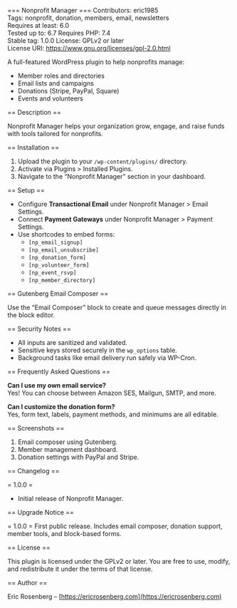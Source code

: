 === Nonprofit Manager ===
Contributors: eric1985  
Tags: nonprofit, donation, members, email, newsletters  
Requires at least: 6.0  
Tested up to: 6.7
Requires PHP: 7.4  
Stable tag: 1.0.0
License: GPLv2 or later  
License URI: https://www.gnu.org/licenses/gpl-2.0.html  

A full-featured WordPress plugin to help nonprofits manage:
- Member roles and directories
- Email lists and campaigns
- Donations (Stripe, PayPal, Square)
- Events and volunteers

== Description ==

Nonprofit Manager helps your organization grow, engage, and raise funds with tools tailored for nonprofits.

== Installation ==

1. Upload the plugin to your `/wp-content/plugins/` directory.
2. Activate via Plugins > Installed Plugins.
3. Navigate to the “Nonprofit Manager” section in your dashboard.

== Setup ==

- Configure **Transactional Email** under Nonprofit Manager > Email Settings.
- Connect **Payment Gateways** under Nonprofit Manager > Payment Settings.
- Use shortcodes to embed forms:
  - `[np_email_signup]`
  - `[np_email_unsubscribe]`
  - `[np_donation_form]`
  - `[np_volunteer_form]`
  - `[np_event_rsvp]`
  - `[np_member_directory]`

== Gutenberg Email Composer ==

Use the “Email Composer” block to create and queue messages directly in the block editor.

== Security Notes ==

- All inputs are sanitized and validated.
- Sensitive keys stored securely in the `wp_options` table.
- Background tasks like email delivery run safely via WP-Cron.

== Frequently Asked Questions ==

**Can I use my own email service?**  
Yes! You can choose between Amazon SES, Mailgun, SMTP, and more.

**Can I customize the donation form?**  
Yes, form text, labels, payment methods, and minimums are all editable.

== Screenshots ==

1. Email composer using Gutenberg.
2. Member management dashboard.
3. Donation settings with PayPal and Stripe.

== Changelog ==

= 1.0.0 =
* Initial release of Nonprofit Manager.

== Upgrade Notice ==

= 1.0.0 =
First public release. Includes email composer, donation support, member tools, and block-based forms.

== License ==

This plugin is licensed under the GPLv2 or later. You are free to use, modify, and redistribute it under the terms of that license.

== Author ==

Eric Rosenberg – [https://ericrosenberg.com](https://ericrosenberg.com)
